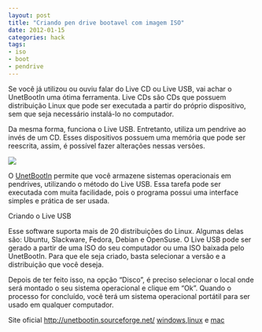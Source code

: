 ```yaml
---
layout: post
title: "Criando pen drive bootavel com imagem ISO"
date: 2012-01-15
categories: hack
tags:
- iso
- boot
- pendrive
---
```


Se você já utilizou ou ouviu falar do Live CD ou Live USB, vai achar o UnetBootIn uma ótima ferramenta. Live CDs são CDs que possuem distribuição Linux que pode ser executada a partir do próprio dispositivo, sem que seja necessário instalá-lo no computador.

Da mesma forma, funciona o Live USB. Entretanto, utiliza um pendrive ao invés de um CD. Esses dispositivos possuem uma memória que pode ser reescrita, assim, é possível fazer alterações nessas versões.

![](/assets/image/post/2012-01-15-criando-pen-drive-bootavel-com-imagem-iso/unet-boot-in.jpeg)

O [UnetBootIn](http://unetbootin.sourceforge.net/) permite que você armazene sistemas operacionais em pendrives, utilizando o método do Live USB. Essa tarefa pode ser executada com muita facilidade, pois o programa possui uma interface simples e prática de ser usada.

Criando o Live USB

Esse software suporta mais de 20 distribuições do Linux. Algumas delas são: Ubuntu, Slackware, Fedora, Debian e OpenSuse. O Live USB pode ser gerado a partir de uma ISO do seu computador ou uma ISO baixada pelo UnetBootIn. Para que ele seja criado, basta selecionar a versão e a distribuição que você deseja.

Depois de ter feito isso, na opção “Disco”, é preciso selecionar o local onde será montado o seu sistema operacional e clique em “Ok”. Quando o processo for concluído, você terá um sistema operacional portátil para ser usado em qualquer computador.

Site oficial http://unetbootin.sourceforge.net/
[windows](http://unetbootin.sourceforge.net/unetbootin-windows-latest.exe),[linux](http://unetbootin.sourceforge.net/unetbootin-linux-latest) e [mac](http://unetbootin.sourceforge.net/unetbootin-mac-latest.zip)
